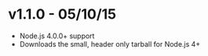 v1.1.0 - 05/10/15
=================

- Node.js 4.0.0+ support
- Downloads the small, header only tarball for Node.js 4+